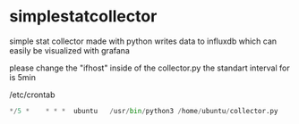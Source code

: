 # simplestatcollector

simple stat collector made with python writes data to influxdb which can easily be visualized with grafana

please change the "ifhost" inside of the collector.py
the standart interval for is 5min

/etc/crontab
```python
*/5 *    * * *  ubuntu   /usr/bin/python3 /home/ubuntu/collector.py
```